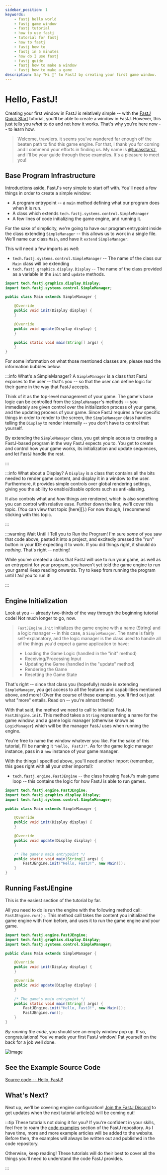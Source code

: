 ```yaml
---
sidebar_position: 1
keywords:
    - fastj hello world
    - fastj game window
    - fastj tutorial
    - how to use fastj
    - tutorial for fastj
    - how to fastj
    - fastj how to
    - fastj in 5 minutes
    - how do I use fastj
    - fastj guide
    - fastj how to make a window
    - fastj how to make a game
description: Say "Hi 👋" to FastJ by creating your first game window.
---
```



# Hello, FastJ!
Creating your first window in FastJ is relatively simple -- with the [FastJ Quick Start][FastJ-In-Minutes-Link] tutorial, you'll be able to create a window in FastJ. However, this just tells you _what_ to do and not how it works. That's why you're here now -- to learn how.

> Welcome, travelers. it seems you've wandered far enough off the beaten path to find this game engine. For that, I thank you for coming and I commend your efforts in finding us. My name is [@lucasstarsz](https://github.com/lucasstarsz), and I'll be your guide through these examples. It's a pleasure to meet you!


## Base Program Infrastructure
Introductions aside, FastJ's very simple to start off with. You'll need a few things in order to create a simple window:
- A program entrypoint -- a `main` method defining what our program does when it is run.
- A class which extends `tech.fastj.systems.control.SimpleManager`
- A few lines of code initializing the game engine, and running it.

For the sake of simplicity, we're going to have our program entrypoint inside the class extending `SimpleManager` -- this allows us to work in a single file. We'll name our class `Main`, and have it `extend` `SimpleManager`.

This will need a few imports as well:
- `tech.fastj.systems.control.SimpleManager` -- The name of the class our `Main` class will be extending
- `tech.fastj.graphics.display.Display` -- The name of the class provided as a variable in the `init` and `update` methods.

```java title="Simple Window Program Infrastructure"
import tech.fastj.graphics.display.Display;
import tech.fastj.systems.control.SimpleManager;

public class Main extends SimpleManager {

    @Override
    public void init(Display display) {
    }

    @Override
    public void update(Display display) {
    }

    public static void main(String[] args) {
    }
}
```

For some information on what those mentioned classes are, please read the information bubbles below.

:::info What's a SimpleManager?
A `SimpleManager` is a class that FastJ exposes to the user -- that's you -- so that the user can define logic for their game in the way that FastJ accepts.

Think of it as the top-level management of your game. The game's base logic can be controlled from the `SimpleManager`'s methods -- you immediately are given control over the initialization process of your game, and the updating process of your game. Since FastJ requires a few specific things in order to render to the screen, the `SimpleManager` class handles telling the `Display` to render internally -- you don't have to control that yourself.

By extending the `SimpleManager` class, you get simple access to creating a FastJ-based program in the way FastJ expects you to. You get to create and control how your game works, its initialization and update sequences, and let FastJ handle the rest.

:::

:::info What about a Display?
A `Display` is a class that contains all the bits needed to render game content, and display it in a window to the user. Furthermore, it provides simple controls over global rendering settings, giving you the ability to enable/disable options such as anti-aliasing.

It also controls what and _how_ things are rendered, which is also something you can control with relative ease. Further down the line, we'll cover this topic. (You can view that topic [here][].) For now though, I recommend sticking with this topic.

:::

:::warning Wait Until I Tell you to Run the Program!
I'm sure _some_ of you saw that code above, pasted it into a project, and excitedly pressed the "run" button in your IDE expecting it to work. If you did things right, it should do _nothing_. That's right -- nothing!

While you've created a class that FastJ will use to run your game, as well as an entrypoint for your program, you haven't yet told the game engine to run your game! Keep reading onwards. Try to keep from running the program until I _tell_ you to run it!

:::


## Engine Initialization
Look at you -- already two-thirds of the way through the beginning tutorial code! Not much longer to go, now.

> `FastJEngine.init` initializes the game engine with a name (String) and a logic manager -- in this case, a `SimpleManager`. The name is fairly self-explanatory, and the logic manager is the class used to handle all of the things you'd expect a game application to have:
> - Loading the Game Logic (handled in the "init" method) 
> - Receiving/Processing Input
> - Updating the Game (handled in the "update" method)
> - Rendering the Game
> - Resetting the Game State

That's right -- since that class you (hopefully) made is extending `SimpleManager`, you get access to all the features and capabilities mentioned above, and more! (Over the course of these examples, you'll find out just what "more" entails. Read on -- you're almost there!)

With that said, the method we need to call to initialize FastJ is `FastJEngine.init`. This method takes a `String` representing a name for the game window, and a game logic manager (otherwise known as `LogicManager`) which will be the manager FastJ uses when running the engine.

You're free to name the window whatever you like. For the sake of this tutorial, I'll be naming it `"Hello, FastJ!"`. As for the game logic manager instance, pass in a `new` instance of your game manager.

With the things I specified above, you'll need another import (remember, this goes right with all your other imports!):
- `tech.fastj.engine.FastJEngine` -- the class housing FastJ's main game loop -- this contains the logic for how FastJ is able to run games.

```java title="Base Infrastructure, with Engine Initialization" {17}
import tech.fastj.engine.FastJEngine;
import tech.fastj.graphics.display.Display;
import tech.fastj.systems.control.SimpleManager;

public class Main extends SimpleManager {

    @Override
    public void init(Display display) {
    }

    @Override
    public void update(Display display) {
    }

    /* The game's main entrypoint */
    public static void main(String[] args) {
        FastJEngine.init("Hello, FastJ!", new Main());
    }
}
```


## Running FastJEngine
This is the easiest section of the tutorial by far.

All you need to do is run the engine with the following method call: `FastJEngine.run();`. This method call takes the content you initialized the game engine with from before, and uses it to run the game engine and your game.

```java title="The Entire ''Hello, World!'' Program!" {18}
import tech.fastj.engine.FastJEngine;
import tech.fastj.graphics.display.Display;
import tech.fastj.systems.control.SimpleManager;

public class Main extends SimpleManager {

    @Override
    public void init(Display display) {
    }

    @Override
    public void update(Display display) {
    }

    /* The game's main entrypoint */
    public static void main(String[] args) {
        FastJEngine.init("Hello, FastJ!", new Main());
        FastJEngine.run();
    }
}
```

_By running the code_, you should see an empty window pop up. If so, congratulations! You've made your first FastJ window! Pat yourself on the back for a job well done.

![image](https://user-images.githubusercontent.com/64715411/128088219-7728918a-8e77-4c39-b38a-d61924010b2d.png)


## See the Example Source Code
[Source code -- Hello, FastJ!][HelloFastJ-Example-Link]


## What's Next?
Next up, we'll be covering engine configuration! [Join the FastJ Discord][Discord-Link] to get updates when the next tutorial article(s) will be coming out!

:::tip These tutorials not doing it for you?
If you're confident in your skills, feel free to roam the [code examples][Examples-Link] section of the FastJ repository. As I have time, more and more example articles will be added to the website. Before then, the examples will always be written out and published in the code repository.

Otherwise, keep reading! These tutorials will do their best to cover all the things you'll need to understand the code FastJ provides.

:::



[FastJ-In-Minutes-Link]: /wiki/fastj-basics/fastj-in-fifteen-minutes "Hit the ground running by creating your first FastJ program!"
[HelloFastJ-Example-Link]: https://example.fastj.dev/hellofastj/Main.java "Hello, FastJ! | FastJ Tutorials"
[Engine-Configuration-Tutorial-Link]: /wiki/tutorials/fastj-configuration "Configure FastJEngine's FPS, UPS, initial window size, and more!"
[Discord-Link]: https://discord.gg/FTWsYVSDv6 "Join the FastJ Discord!"
[Examples-Link]: https://example.fastj.dev/ "FastJ Examples"
